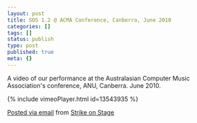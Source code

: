 ```yaml
---
layout: post
title: SOS 1.2 @ ACMA Conference, Canberra, June 2010
categories: []
tags: []
status: publish
type: post
published: true
meta: {}
---
```


A video of our performance at the Australasian Computer Music Association's conference, ANU, Canberra. June 2010. 

<!-- Video: https://vimeo.com/13543935 -->

{% include vimeoPlayer.html id=13543935 %}

[Posted via email](http://posterous.com)  from 
[Strike on Stage](http://strikeonstage.posterous.com/sos-12-acma-conference-canberra-june-2010)
